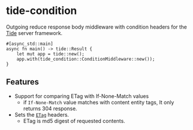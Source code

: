 # tide-condition

Outgoing reduce response body middleware with condition headers for the [Tide][] server framework.

```
#[async_std::main]
async fn main() -> tide::Result {
    let mut app = tide::new();
    app.with(tide_condition::ConditionMiddleware::new());
}
```

## Features
- Support for comparing ETag with If-None-Match values
  - if `If-None-Match` value matches with content entity tags, It only returns 304 response. 
- Sets the [`ETag`](https://developer.mozilla.org/en-US/docs/Web/HTTP/Headers/Etag) headers.
  - ETag is md5 digest of requested contents.


[Tide]: https://github.com/http-rs/tide
